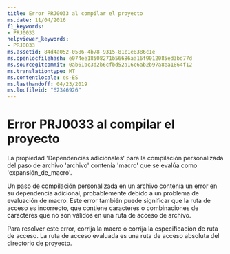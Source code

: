 ```yaml
---
title: Error PRJ0033 al compilar el proyecto
ms.date: 11/04/2016
f1_keywords:
- PRJ0033
helpviewer_keywords:
- PRJ0033
ms.assetid: 84d4a052-0586-4b78-9315-81c1e8386c1e
ms.openlocfilehash: e074ee18508271b56686aa16f9012085ed3bd77d
ms.sourcegitcommit: 0ab61bc3d2b6cfbd52a16c6ab2b97a8ea1864f12
ms.translationtype: MT
ms.contentlocale: es-ES
ms.lasthandoff: 04/23/2019
ms.locfileid: "62346926"
---
```

# <a name="project-build-error-prj0033"></a>Error PRJ0033 al compilar el proyecto

La propiedad 'Dependencias adicionales' para la compilación personalizada del paso de archivo 'archivo' contenía 'macro' que se evalúa como 'expansión_de_macro'.

Un paso de compilación personalizada en un archivo contenía un error en su dependencia adicional, probablemente debido a un problema de evaluación de macro. Este error también puede significar que la ruta de acceso es incorrecto, que contiene caracteres o combinaciones de caracteres que no son válidos en una ruta de acceso de archivo.

Para resolver este error, corrija la macro o corrija la especificación de ruta de acceso. La ruta de acceso evaluada es una ruta de acceso absoluta del directorio de proyecto.